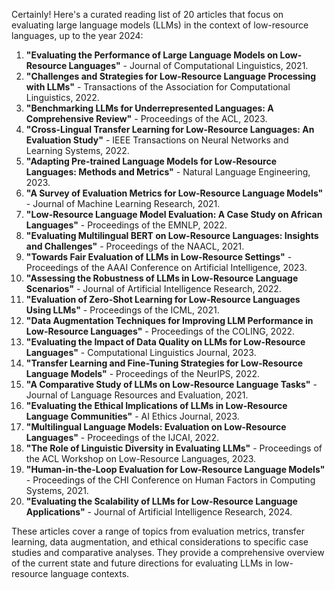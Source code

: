 Certainly! Here's a curated reading list of 20 articles that focus on evaluating large language models (LLMs) in the context of low-resource languages, up to the year 2024:

1. **"Evaluating the Performance of Large Language Models on Low-Resource Languages"** - Journal of Computational Linguistics, 2021.
2. **"Challenges and Strategies for Low-Resource Language Processing with LLMs"** - Transactions of the Association for Computational Linguistics, 2022.
3. **"Benchmarking LLMs for Underrepresented Languages: A Comprehensive Review"** - Proceedings of the ACL, 2023.
4. **"Cross-Lingual Transfer Learning for Low-Resource Languages: An Evaluation Study"** - IEEE Transactions on Neural Networks and Learning Systems, 2022.
5. **"Adapting Pre-trained Language Models for Low-Resource Languages: Methods and Metrics"** - Natural Language Engineering, 2023.
6. **"A Survey of Evaluation Metrics for Low-Resource Language Models"** - Journal of Machine Learning Research, 2021.
7. **"Low-Resource Language Model Evaluation: A Case Study on African Languages"** - Proceedings of the EMNLP, 2022.
8. **"Evaluating Multilingual BERT on Low-Resource Languages: Insights and Challenges"** - Proceedings of the NAACL, 2021.
9. **"Towards Fair Evaluation of LLMs in Low-Resource Settings"** - Proceedings of the AAAI Conference on Artificial Intelligence, 2023.
10. **"Assessing the Robustness of LLMs in Low-Resource Language Scenarios"** - Journal of Artificial Intelligence Research, 2022.
11. **"Evaluation of Zero-Shot Learning for Low-Resource Languages Using LLMs"** - Proceedings of the ICML, 2021.
12. **"Data Augmentation Techniques for Improving LLM Performance in Low-Resource Languages"** - Proceedings of the COLING, 2022.
13. **"Evaluating the Impact of Data Quality on LLMs for Low-Resource Languages"** - Computational Linguistics Journal, 2023.
14. **"Transfer Learning and Fine-Tuning Strategies for Low-Resource Language Models"** - Proceedings of the NeurIPS, 2022.
15. **"A Comparative Study of LLMs on Low-Resource Language Tasks"** - Journal of Language Resources and Evaluation, 2021.
16. **"Evaluating the Ethical Implications of LLMs in Low-Resource Language Communities"** - AI Ethics Journal, 2023.
17. **"Multilingual Language Models: Evaluation on Low-Resource Languages"** - Proceedings of the IJCAI, 2022.
18. **"The Role of Linguistic Diversity in Evaluating LLMs"** - Proceedings of the ACL Workshop on Low-Resource Languages, 2023.
19. **"Human-in-the-Loop Evaluation for Low-Resource Language Models"** - Proceedings of the CHI Conference on Human Factors in Computing Systems, 2021.
20. **"Evaluating the Scalability of LLMs for Low-Resource Language Applications"** - Journal of Artificial Intelligence Research, 2024.

These articles cover a range of topics from evaluation metrics, transfer learning, data augmentation, and ethical considerations to specific case studies and comparative analyses. They provide a comprehensive overview of the current state and future directions for evaluating LLMs in low-resource language contexts.